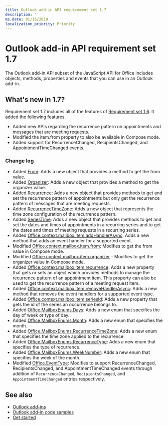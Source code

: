 ```yaml
---
title: Outlook add-in API requirement set 1.7
description: ''
ms.date: 01/16/2019
localization_priority: Priority
---
```


# Outlook add-in API requirement set 1.7

The Outlook add-in API subset of the JavaScript API for Office includes objects, methods, properties and events that you can use in an Outlook add-in.

## What's new in 1.7?

Requirement set 1.7 includes all of the features of [Requirement set 1.6](../requirement-set-1.6/outlook-requirement-set-1.6.md). It added the following features.

- Added new APIs regarding the recurrence pattern on appointments and messages that are meeting requests.
- Modified the item.from property to also be available in Compose mode.
- Added support for RecurrenceChanged, RecipientsChanged, and AppointmentTimeChanged events.

### Change log

- Added [From](/javascript/api/outlook_1_7/office.from): Adds a new object that provides a method to get the from value.
- Added [Organizer](/javascript/api/outlook_1_7/office.organizer): Adds a new object that provides a method to get the organizer value.
- Added [Recurrence](/javascript/api/outlook_1_7/office.recurrence): Adds a new object that provides methods to get and set the recurrence pattern of appointments but only get the recurrence pattern of messages that are meeting requests.
- Added [RecurrenceTimeZone](/javascript/api/outlook_1_7/office.recurrencetimezone): Adds a new object that represents the time zone configuration of the recurrence pattern.
- Added [SeriesTime](/javascript/api/outlook_1_7/office.seriestime): Adds a new object that provides methods to get and set the dates and times of appointments in a recurring series and to get the dates and times of meeting requests in a recurring series.
- Added [Office.context.mailbox.item.addHandlerAsync](office.context.mailbox.item.md#addhandlerasynceventtype-handler-options-callback): Adds a new method that adds an event handler for a supported event.
- Modified [Office.context.mailbox.item.from](office.context.mailbox.item.md#from-emailaddressdetailsjavascriptapioutlook17officeemailaddressdetailsfromjavascriptapioutlook17officefrom): Modifies to get the from value in Compose mode.
- Modified [Office.context.mailbox.item.organizer](office.context.mailbox.item.md#organizer-emailaddressdetailsjavascriptapioutlook17officeemailaddressdetailsorganizerjavascriptapioutlook17officeorganizer) - Modifies to get the organizer value in Compose mode.
- Added [Office.context.mailbox.item.recurrence](office.context.mailbox.item.md#nullable-recurrence-recurrencejavascriptapioutlook17officerecurrence): Adds a new property that gets or sets an object which provides methods to manage the recurrence pattern of an appointment item. This property can also be used to get the recurrence pattern of a meeting request item.
- Added [Office.context.mailbox.item.removeHandlerAsync](office.context.mailbox.item.md#removehandlerasynceventtype-options-callback): Adds a new method that removes the event handlers for a supported event type.
- Added [Office.context.mailbox.item.seriesId](office.context.mailbox.item.md#nullable-seriesid-string): Adds a new property that gets the id of the series an occurrence belongs to.
- Added [Office.MailboxEnums.Days](/javascript/api/outlook_1_7/office.mailboxenums.days): Adds a new enum that specifies the day of week or type of day.
- Added [Office.MailboxEnums.Month](/javascript/api/outlook_1_7/office.mailboxenums.month): Adds a new enum that specifies the month.
- Added [Office.MailboxEnums.RecurrenceTimeZone](/javascript/api/outlook_1_7/office.mailboxenums.recurrencetimezone): Adds a new enum that specifies the time zone applied to the recurrence.
- Added [Office.MailboxEnums.RecurrenceType](/javascript/api/outlook_1_7/office.mailboxenums.recurrencetype): Adds a new enum that specifies the type of recurrence.
- Added [Office.MailboxEnums.WeekNumber](/javascript/api/outlook_1_7/office.mailboxenums.weeknumber): Adds a new enum that specifies the week of the month.
- Modified [Office.EventType](/javascript/api/office/office.eventtype): Modifies to support RecurrenceChanged, RecipientsChanged, and AppointmentTimeChanged events through addition of `RecurrenceChanged`, `RecipientsChanged`, and `AppointmentTimeChanged` entries respectively.

## See also

- [Outlook add-ins](https://docs.microsoft.com/outlook/add-ins/)
- [Outlook add-in code samples](https://developer.microsoft.com/outlook/gallery/?filterBy=Outlook,Samples,Add-ins)
- [Get started](https://docs.microsoft.com/outlook/add-ins/quick-start)
